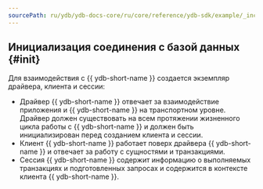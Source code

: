 ```yaml
---
sourcePath: ru/ydb/ydb-docs-core/ru/core/reference/ydb-sdk/example/_includes/steps/01_init.md
---
```

## Инициализация соединения с базой данных {#init}

Для взаимодействия с {{ ydb-short-name }} создается экземпляр драйвера, клиента и сессии:

* Драйвер {{ ydb-short-name }} отвечает за взаимодействие приложения и {{ ydb-short-name }} на транспортном уровне. Драйвер должен существовать на всем протяжении жизненного цикла работы с {{ ydb-short-name }} и должен быть инициализирован перед созданием клиента и сессии.
* Клиент {{ ydb-short-name }} работает поверх драйвера {{ ydb-short-name }} и отвечает за работу с сущностями и транзакциями.
* Сессия {{ ydb-short-name }} содержит информацию о выполняемых транзакциях и подготовленных запросах и содержится в контексте клиента {{ ydb-short-name }}.

